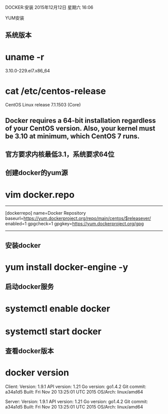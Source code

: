DOCKER:安装
2015年12月12日 星期六
16:06
 
YUM安装
## 系统版本
# uname -r
3.10.0-229.el7.x86_64
# cat /etc/centos-release
CentOS Linux release 7.1.1503 (Core)
## Docker requires a 64-bit installation regardless of your CentOS version. Also, your kernel must be 3.10 at minimum, which CentOS 7 runs.
## 官方要求内核最低3.1，系统要求64位
 
## 创建docker的yum源
# vim docker.repo
********************************
[dockerrepo]
name=Docker Repository
baseurl=https://yum.dockerproject.org/repo/main/centos/$releasever/
enabled=1
gpgcheck=1
gpgkey=https://yum.dockerproject.org/gpg
********************************
 
## 安装docker
# yum install docker-engine -y
 
## 启动docker服务
# systemctl enable docker
# systemctl start docker
 
## 查看docker版本
# docker version
Client:
 Version:      1.9.1
 API version:  1.21
 Go version:   go1.4.2
 Git commit:   a34a1d5
 Built:        Fri Nov 20 13:25:01 UTC 2015
 OS/Arch:      linux/amd64
 
Server:
 Version:      1.9.1
 API version:  1.21
 Go version:   go1.4.2
 Git commit:   a34a1d5
 Built:        Fri Nov 20 13:25:01 UTC 2015
 OS/Arch:      linux/amd64

